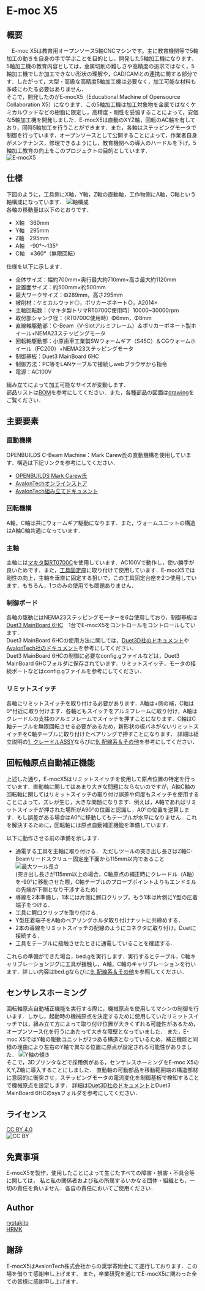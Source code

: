 # E-moc X5
## 概要
　E-moc X5は教育用オープンソース5軸CNCマシンです。主に教育機関等で5軸加工の動きを自身の手で学ぶことを目的とし，開発した5軸加工機になります．5軸加工機の教育内容としては，金属切削の難しさや高精度の追求ではなく，5軸加工機でしか加工できない形状の理解や，CAD/CAMとの連携に関する部分です．したがって，大型・高級な高精度5軸加工機は必要なく，加工可能な材料も多岐にわたる必要はありません．  
そこで，開発したのがE-mocX5（Educational Machine of Opensource Collaboration X5）になります．この5軸加工機は加工対象物を金属ではなくケミカルウッドなどの樹脂に限定し，高精度・剛性を妥協することによって，安価な5軸加工機を開発しました．E-mocX5は直動のXYZ軸，回転のAC軸を有しており，同時5軸加工を行うことができます．また，各軸はステッピングモータで制御を行っています．オープンソースとして公開することによって，作業者自身がメンテナンス，修理できるようにし，教育機関への導入のハードルを下げ，5軸加工教育の向上をこのプロジェクトの目的としています．  
![E-mocX5](./image/E-moc_X5.png "E-mocX5")

## 仕様
下図のように，工具側にX軸，Y軸，Z軸の直動軸，工作物側にA軸，C軸という軸構成になっています．
![軸構成](./image/軸構成.png "軸構成")  
各軸の移動量は以下のとおりです．  
* X軸　360mm
* Y軸　295mm
* Z軸　295mm
* A軸　-90°～135°
* C軸　±360°（無限回転）

仕様を以下に示します．
* 全体サイズ：幅約700mm×奥行最大約710mm×高さ最大約1120mm
* 設置面サイズ：約500mm×約500mm
* 最大ワークサイズ：Φ289mm，高さ295mm
* 被削材：ケミカルウッド◎，ポリカーボネート○，A2014×
* 主軸回転数：（マキタ製トリマRT0700C使用時）10000~30000rpm
* 取付部シャンク径：（RT0700C使用時）Φ6mm，Φ8mm
* 直線軸駆動部：C-Beam（V-Slotアルミフレーム）＆ポリカーボネート製ホイール+NEMA23ステッピングモータ
* 回転軸駆動部：小原歯車工業製SWウォームギア（S45C）＆CGウォームホイール（FC200）+NEMA23ステッピングモータ
* 制御基板：Duet3 MainBoard 6HC
* 制御方法：PC等をLANケーブルで接続しwebブラウザから指令
* 電源：AC100V

組み立てによって加工可能なサイズが変動します．  
部品リストは[BOM](./BOM.md)を参考にしてください．また，各種部品の図面は[drawing](./drawing/)をご覧ください．

## 主要要素
### 直動機構
OPENBUILDS C-Beam Machine：Mark Carew氏の直動機構を使用しています．構造は下記リンクを参考にしてください．
* [OPENBUILDS Mark Carew氏](https://openbuilds.com/members/mark-carew.1/)
* [AvalonTechオンラインストア](https://avalontech.jp/shop/)
* [AvalonTech組み立てドキュメント](https://docs.avalontech.jp/)

### 回転機構
A軸，C軸は共にウォームギア駆動になります．また，ウォームユニットの構造はA軸C軸共通になっています．  

### 主軸
主軸には[マキタ製RT0700C](https://avalontech.jp/product/fa01/)を使用しています．AC100Vで動作し，使い勝手が良いためです．また，[工具固定座](https://avalontech.jp/product/bd02/)に取り付けて使用しています．E-mocX5では剛性の向上，主軸を垂直に固定する狙いで，この工具固定台座を2つ使用しています．もちろん，1つのみの使用でも問題ありません．

### 制御ボード
各軸の駆動にはNEMA23ステッピングモーターを6台使用しており，制御基板は[Duet3 MainBoard 6HC](https://docs.duet3d.com/Duet3D_hardware/Duet_3_family/Duet_3_Mainboard_6HC_Hardware_Overview)　1台でE-mocX5をコントロールをコントロールしています．  
Duet3 MainBoard 6HCの使用方法に関しては，[Duet3D社のドキュメント](https://docs.duet3d.com/Duet3D_hardware/Duet_3_family/Duet_3_Mainboard_6HC_Hardware_Overview)や[AvalonTech社のドキュメント](https://docs.avalontech.jp/)を参考にしてください．  
Duet3 MainBoard 6HCの制御に必要なconfig.gファイルなどは，Duet3 MainBoard 6HCフォルダに保存されています．リミットスイッチ，モータの接続ポートなどはconfig.gファイルを参考にしてください．

### リミットスイッチ
各軸にリミットスイッチを取り付ける必要があります．A軸は+側の端，C軸は0°付近に取り付けます．各軸ともスイッチをアルミフレームに取り付け，A軸はクレードルの支柱のアルミフレームでスイッチを押すことになります．C軸はC軸テーブルを無限回転させる必要があるため，新形状の板バネがないリミットスイッチをC軸テーブルに取り付けたベアリングで押すことになります．
詳細は組立説明の[1. クレードルASSY](./組立説明/1.%20クレードルASSY.md)ならびに[9. 配線系＆その他](./組立説明/9.%20配線系＆その他.md)を参考にしてください．

## 回転軸原点自動補正機能
上述した通り，E-mocX5はリミットスイッチを使用して原点位置の特定を行っています．直動軸に関してはあまり大きな問題にならないのですが，A軸C軸の回転軸に関してはリミットスイッチの取り付け誤差や何度もスイッチを使用することによって，ズレが生じ，大きな問題になります．例えば，A軸であればリミットスイッチが押された場所がA90°の位置と認識し，A0°の位置を逆算します．もし誤差がある場合はA0°に移動してもテーブルが水平になりません．これを解決するために，回転軸には原点自動補正機能を準備しています．  

以下に動作させる前の準備を示します．
* 通電する工具を主軸に取り付ける．
ただしツールの突き出し長さはZ軸C-Beamリードスクリュー固定座下面から115mm以内であること
![最大ツール長さ](./image/最大ツール長さ.png "最大ツール長さ")  
(突き出し長さが115mm以上の場合，C軸原点の補正時にクレードル（A軸）を-90°に移動させた際，C軸テーブルのプローブポイントよりもエンドミルの先端が下側となり干渉するため)
* 導線を2本準備し，1本には片側に鰐口クリップ，もう1本は片側にY型の圧着端子をつける．
* 工具に鰐口クリップを取り付ける．
* Y型圧着端子をA軸のベアリングホルダ取り付けナットに共締めする．
* 2本の導線をリミットスイッチの配線のようにコネクタに取り付け，Duetに接続する．
* 工具をテーブルに接触させたときに通電していることを確認する．  

これらの準備ができた場合，bed.gを実行します．実行するとテーブル，C軸キャリブレーションジグに工具が接触し，A軸，C軸のキャリブレーションを行います．詳しい内容はbed.gならびに[9. 配線系＆その他](./組立説明/9.%20配線系＆その他.md)を参照してください．

## センサレスホーミング
回転軸原点自動補正機能を実行する際に，機械原点を使用してマシンの制御を行います．しかし，起動時の機械原点を決定するために使用していたリミットスイッチでは，組み立て方によって取り付け位置が大きくずれる可能性があるため，オープンソース化を行うにあたって大きな障壁となっていました．
また，E-moc X5ではY軸の駆動ユニットが2つある構造となっているため，補正機能と同様の理由により左右のY軸で異なる位置に原点が設定される可能性がありました．
![Y軸の傾き](./image/Y軸の傾き.png "Y軸の傾き")  
そこで，3Dプリンタなどで採用例がある，センサレスホーミングをE-moc X5のX,Y,Z軸に導入することにしました．
直動軸の可動部品を移動範囲端の構造部材に意図的に衝突させ，ステッピングモータの電流変化を制御基板で検知することで機械原点を設定します．
詳細は[Duet3D社のドキュメント](https://docs.duet3d.com/en/User_manual/Connecting_hardware/Sensors_stall_detection)とDuet3 MainBoard 6HCのsysフォルダを参考にしてください．

## ライセンス
[CC BY 4.0](https://creativecommons.org/licenses/by/4.0/)  
![CC BY](./image/by.jpg "CC BY")

## 免責事項
E-mocX5を製作，使用したことによって生じたすべての障害・損害・不具合等に関しては， 私と私の関係者および私の所属するいかなる団体・組織とも，一切の責任を負いません．各自の責任においてご使用ください．

## Author
[ryotakito](https://www.kobe-kosen.ac.jp/department/staff/kikai/kitou.html)  
[HRMK](https://x.com/HRMK_KCCT?t=Fr6PaqYAp8kexe8a00zGTQ&s=09)

## 謝辞
E-mocX5はAvalonTech株式会社からの奨学寄附金にて遂行しております．この場を借りて感謝申し上げます．
また，卒業研究を通じてE-mocX5に関わった全ての皆様に感謝申し上げます．

